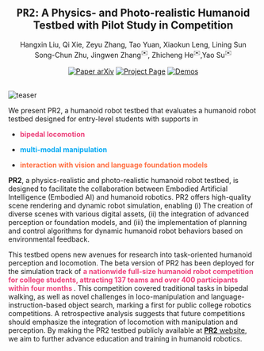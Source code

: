 <h2 align="center">
  <b><tt>PR2</tt>: A Physics- and Photo-realistic Humanoid Testbed with Pilot Study in Competition</b>
</h2>

<div align="center" margin-bottom="6em"> 
</div>

<div align="center" margin-bottom="6em">
Hangxin Liu, Qi Xie, Zeyu Zhang, Tao Yuan, Xiaokun Leng, Lining Sun <br/> Song-Chun Zhu, Jingwen Zhang<sup>✉️</sup>, Zhicheng He</a><sup>✉️</sup>,Yao Su</a><sup>✉️ </sup>
</div>
&nbsp;

<div align="center">
    <a href=" " target="_blank">
    <img src="https://img.shields.io/badge/Paper-arXiv-green" alt="Paper arXiv"></a>
    <a href="https://github.com/pr2-humanoid.github.io" target="_blank">
    <img src="https://img.shields.io/badge/Page-PR2-9cf" alt="Project Page"/></a> 
    <a href="" target="_blank">
    <img src="https://img.shields.io/badge/Data-Demos-9966ff" alt="Demos"/></a>
    
</div>
&nbsp;

![teaser](assets/teaser.png)

        

We present PR2, a humanoid robot testbed that evaluates a humanoid robot testbed designed for entry-level students with supports in

* **<span style="color: #EC407A;">bipedal locomotion</span>**  

* **<span style="color: #03A9F4;">multi-modal manipulation</span>** 

* **<span style="color: #FF7043;">interaction with vision and language foundation models</span>**
 
<b>PR2</b>, a physics-realistic and photo-realistic humanoid robot testbed, 
is designed to facilitate the collaboration between Embodied Artificial Intelligence (Embodied AI) and humanoid robotics. 
PR2 offers high-quality scene rendering and dynamic robot simulation, enabling (i) The creation of diverse scenes 
with various digital assets, (ii) the integration of advanced perception or foundation models, and (iii) the implementation 
of planning and control algorithms for dynamic humanoid robot behaviors based on environmental feedback. 


This testbed opens new avenues for research into task-oriented humanoid perception and locomotion. 
The beta version of PR2 has been deployed for the simulation track of <span style="color: #EC407A; font-weight: bold"> a nationwide full-size humanoid robot competition for college students, 
attracting 137 teams and over 400 participants within four months </span> . This competition covered traditional tasks in bipedal walking, 
as well as novel challenges in loco-manipulation and language-instruction-based object search, marking a first for public college robotics competitions. A retrospective analysis suggests that future competitions should emphasize the integration of locomotion with manipulation and perception. 
By making the PR2 testbed publicly available at <a href="https://pr2-humanoid.github.io/"><b>PR2</b> website</a>, we aim to further advance education and training in humanoid robotics.   
